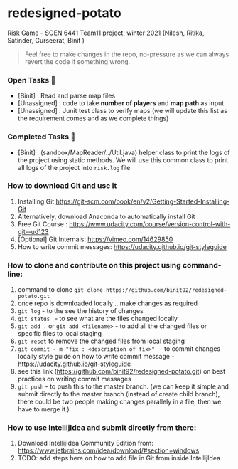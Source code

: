 # redesigned-potato
Risk Game - SOEN 6441 Team11 project, winter 2021
(Nilesh, Ritika, Satinder, Gurseerat, Binit )

> Feel free to make changes in the repo, no-pressure as we can always revert the code if something wrong.

### Open Tasks :rocket:
+ [Binit] : Read and parse map files
+ [Unassigned] : code to take **number of players** and **map path** as input
+ [Unassigned] : Junit test class to verify maps
(we will update this list as the requirement comes and as we complete things)

### Completed Tasks :checkered_flag:
+ [Binit] : (sandbox/MapReader/../Util.java) helper class to print the logs of the project using static methods. We will use this common class to print all logs of the project into `risk.log` file


### How to download Git and use it
1. Installing Git https://git-scm.com/book/en/v2/Getting-Started-Installing-Git
2. Alternatively, download Anaconda to automatically install Git
3. Free Git Course : https://www.udacity.com/course/version-control-with-git--ud123
4. [Optional] Git Internals: https://vimeo.com/14629850
5. How to write commit messages: https://udacity.github.io/git-styleguide

### How to clone and contribute on this project using command-line:
 1. command to clone `git clone https://github.com/binit92/redesigned-potato.git`
 2. once repo is downloaded locally .. make changes as required
 3. `git log` - to the see the history of changes
 4. `git status ` - to see what are the files changed locally
 5. `git add .` or `git add <filename>`  - to add all the changed files or specific files to local staging
 6. `git reset` to remove the changed files from local staging
 7. `git commit - m "fix : <description of fix>" ` - to commit changes locally
 style guide on how to write commit message -  https://udacity.github.io/git-styleguide
 8.  see this link (https://github.com/binit92/redesigned-potato.git) on best practices on writing commit messages
 9. `git push`  - to push this to the master branch.
 (we can keep it simple and submit directly to the master branch (instead of create child branch), there could be two people making changes parallely in a file, then we have to merge it.)

### How to use IntellijIdea and submit directly from there:
 1. Download IntellijIdea Community Edition from:
 https://www.jetbrains.com/idea/download/#section=windows
 2. TODO: add steps here on how to add file in Git from inside IntellijIdea
